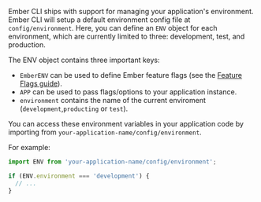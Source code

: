 Ember CLI ships with support for managing your application's environment. Ember CLI will setup a default environment config file at `config/environment`. Here, you can define an `ENV` object for each environment, which are currently limited to three: development, test, and production.

The ENV object contains three important keys:

  - `EmberENV` can be used to define Ember feature flags (see the [Feature Flags guide](../feature-flags/)).
  - `APP` can be used to pass flags/options to your application instance.
  - `environment` contains the name of the current enviroment (`development`,`producting` or `test`).

You can access these environment variables in your application code by importing from `your-application-name/config/environment`.

For example:

```js
import ENV from 'your-application-name/config/environment';

if (ENV.environment === 'development') {
  // ...
}
```
